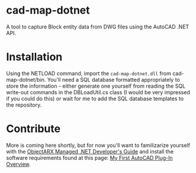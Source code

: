 # cad-map-dotnet
A tool to capture Block entity data from DWG files using the AutoCAD .NET API.

# Installation
Using the NETLOAD command, import the `cad-map-dotnet.dll` from cad-map-dotnet/bin. You'll need a SQL database formatted appropriately to store the information - either generate one yourself from reading the SQL write-out commands in the DBLoadUtil.cs class (I would be very impressed if you could do this) or wait for me to add the SQL database templates to the repository.

# Contribute
More is coming here shortly, but for now you'll want to 
familizarize yourself with the [ObjectARX Managed .NET Developer's Guide](https://help.autodesk.com/view/OARX/2023/ENU/?guid=GUID-C3F3C736-40CF-44A0-9210-55F6A939B6F2) and install the software requirements found at this page: 
[My First AutoCAD Plug-In Overview](https://knowledge.autodesk.com/support/autocad/learn-explore/caas/simplecontent/content/my-first-autocad-plug-overview.html).
